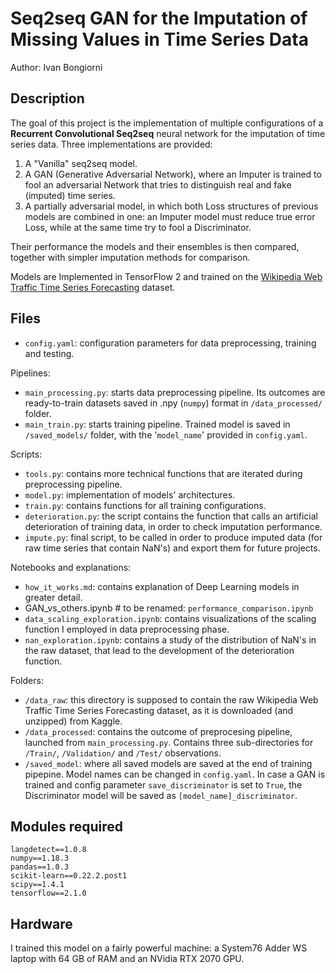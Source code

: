 # Seq2seq GAN for the Imputation of Missing Values in Time Series Data

Author: Ivan Bongiorni


## Description

The goal of this project is the implementation of multiple configurations of a **Recurrent Convolutional Seq2seq** neural network for the imputation of time series data. Three implementations are provided:

1. A "Vanilla" seq2seq model.
2. A GAN (Generative Adversarial Network), where an Imputer is trained to fool an adversarial Network that tries to distinguish real and fake (imputed) time series.
3. A partially adversarial model, in which both Loss structures of previous models are combined in one: an Imputer model must reduce true error Loss, while at the same time try to fool a Discriminator.

Their performance the models and their ensembles is then compared, together with simpler imputation methods for comparison.

Models are Implemented in TensorFlow 2 and trained on the [Wikipedia Web Traffic Time Series Forecasting](https://www.kaggle.com/c/web-traffic-time-series-forecasting) dataset.


## Files
- `config.yaml`: configuration parameters for data preprocessing, training and testing.

Pipelines:
- `main_processing.py`: starts data preprocessing pipeline. Its outcomes are ready-to-train datasets saved in .npy (`numpy`) format in `/data_processed/` folder.
- `main_train.py`: starts training pipeline. Trained model is saved in `/saved_models/` folder, with the '`model_name`' provided in `config.yaml`.

Scripts:
- `tools.py`: contains more technical functions that are iterated during preprocessing pipeline.
- `model.py`: implementation of models' architectures.
- `train.py`: contains functions for all training configurations.
- `deterioration.py`: the script contains the function that calls an artificial deterioration of training data, in order to check imputation performance.
- `impute.py`: final script, to be called in order to produce imputed data (for raw time series that contain NaN's) and export them for future projects.

Notebooks and explanations:
- `how_it_works.md`: contains explanation of Deep Learning models in greater detail.
- GAN_vs_others.ipynb  # to be renamed: `performance_comparison.ipynb`
- `data_scaling_exploration.ipynb`: contains visualizations of the scaling function I employed in data preprocessing phase.
- `nan_exploration.ipynb`: contains a study of the distribution of NaN's in the raw dataset, that lead to the development of the deterioration function.

Folders:
- `/data_raw`: this directory is supposed to contain the raw Wikipedia Web Traffic Time Series Forecasting dataset, as it is downloaded (and unzipped) from Kaggle.
- `/data_processed`: contains the outcome of preprocesing pipeline, launched from `main_processing.py`. Contains three sub-directories for `/Train/`, `/Validation/` and `/Test/` observations.
- `/saved_model`: where all saved models are saved at the end of training pipepine. Model names can be changed in `config.yaml`. In case a GAN is trained and config parameter `save_discriminator` is set to `True`, the Discriminator model will be saved as `[model_name]_discriminator`.


## Modules required

```
langdetect==1.0.8
numpy==1.18.3
pandas==1.0.3
scikit-learn==0.22.2.post1
scipy==1.4.1
tensorflow==2.1.0
```

## Hardware

I trained this model on a fairly powerful machine: a System76 Adder WS laptop with 64 GB of RAM and an NVidia RTX 2070 GPU.
